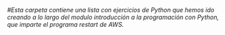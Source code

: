 <em> #Esta carpeta contiene una lista con ejercicios de Python que hemos ido creando a lo largo del modulo introducción a la programación con Python, que imparte el programa restart de AWS.</em>
